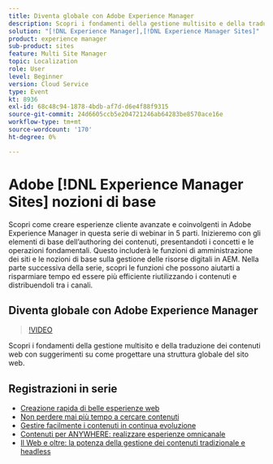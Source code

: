 ```yaml
---
title: Diventa globale con Adobe Experience Manager
description: Scopri i fondamenti della gestione multisito e della traduzione dei contenuti web con suggerimenti su come progettare una struttura globale del sito web.
solution: "[!DNL Experience Manager],[!DNL Experience Manager Sites]"
product: experience manager
sub-product: sites
feature: Multi Site Manager
topic: Localization
role: User
level: Beginner
version: Cloud Service
type: Event
kt: 8936
exl-id: 68c48c94-1878-4bdb-af7d-d6e4f88f9315
source-git-commit: 24d6605ccb5e204721246ab64283be8570ace16e
workflow-type: tm+mt
source-wordcount: '170'
ht-degree: 0%

---
```


# Adobe [!DNL Experience Manager Sites] nozioni di base

Scopri come creare esperienze cliente avanzate e coinvolgenti in Adobe Experience Manager in questa serie di webinar in 5 parti. Inizieremo con gli elementi di base dell’authoring dei contenuti, presentandoti i concetti e le operazioni fondamentali. Questo includerà le funzioni di amministrazione dei siti e le nozioni di base sulla gestione delle risorse digitali in AEM. Nella parte successiva della serie, scopri le funzioni che possono aiutarti a risparmiare tempo ed essere più efficiente riutilizzando i contenuti e distribuendoli tra i canali.

## Diventa globale con Adobe Experience Manager

>[!VIDEO](https://video.tv.adobe.com/v/336981/?quality=12&learn=on&hidetitle=true)

Scopri i fondamenti della gestione multisito e della traduzione dei contenuti web con suggerimenti su come progettare una struttura globale del sito web.

## Registrazioni in serie

* [Creazione rapida di belle esperienze web](authoring-fundamentals.md)
* [Non perdere mai più tempo a cercare contenuti](media-library-administration.md)
* [Gestire facilmente i contenuti in continua evoluzione](collaboration-tools.md)
* [Contenuti per ANYWHERE: realizzare esperienze omnicanale](omnichannel-experiences.md)
* [Il Web e oltre: la potenza della gestione dei contenuti tradizionale e headless](traditional-headless-content-management.md)
